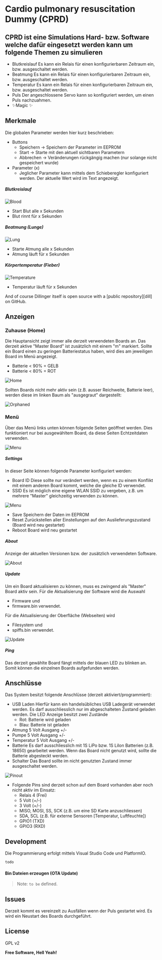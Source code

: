 # Cardio pulmonary resuscitation Dummy (CPRD)

## CPRD ist eine Simulations Hard- bzw. Software welche dafür eingesetzt werden kann um folgende Themen zu simulieren

- Blutkreislauf
  Es kann ein Relais für einen konfigurierbaren Zeitraum ein, bzw. ausgeschaltet werden.
- Beatmung
  Es kann ein Relais für einen konfigurierbaren Zeitraum ein, bzw. ausgeschaltet werden.
- Temperatur
  Es kann ein Relais für einen konfigurierbaren Zeitraum ein, bzw. ausgeschaltet werden.
- Puls
  Der angeschlossene Servo kann so konfiguriert werden, um einen Puls nachzuahmen.
- ✨Magic ✨

## Merkmale

Die globalen Parameter werden hier kurz beschrieben:

* Buttons
  * Speichern -> Speichern der Parameter im EEPROM
  * Start -> Starte mit den aktuell sichtbaren Parametern
  * Abbrechen -> Veränderungen rückgängig machen (nur solange nicht gespeichert wurde)
* Parameter (x)
  * Jeglicher Parameter kann mittels dem Schieberegler konfiguriert werden.
    Der aktuelle Wert wird im Text angezeigt.

##### Blutkreislauf

![Blood](images/blood.png)

* Start Blut alle x Sekunden
* Blut rinnt für x Sekunden

##### Beatmung (Lunge)

![Lung](images/lung.png)

* Starte Atmung alle x Sekunden
* Atmung läuft für x Sekunden

##### Körpertemperatur (Fieber)

![Temperature](images/temperature.png)

* Temperatur läuft für x Sekunden

And of course Dillinger itself is open source with a [public repository][dill]
on GitHub.

## Anzeigen

### Zuhause (Home)

Die Hauptansicht zeigt immer alle derzeit verwendeten Boards an.
Das derzeit aktive "Master Board" ist zusätzlich mit einem "m" markiert.
Sollte ein Board einen zu geringen Batteriestatus haben, wird dies am jeweiligen Board im Menü angezeigt.

* Batterie < 90% = GELB
* Batterie < 80% = ROT

![Home](images/home.png)

Sollten Boards nicht mehr aktiv sein (z.B. ausser Reichweite, Batterie leer), werden diese
im linken Baum als "ausgegraut" dargestellt:

![Orphaned](images/orphaned.png)

### Menü

Über das Menü links unten können folgende Seiten geöffnet werden.
Dies funktioniert nur bei ausgewähltem Board, da diese Seiten Echtzeitdaten verwenden.

![Menu](images/menu.png)

##### Settings

In dieser Seite können folgende Parameter konfiguriert werden:

* Board ID
  Diese sollte nur verändert werden, wenn es zu einem Konflikt mit einem anderen Board kommt, welche die gleiche ID verwendet.
* SSID
  Es ist möglich eine eigene WLAN SSID zu vergeben, z.B. um mehrere "Master" gleichzeitig verwenden zu können.

![Menu](images/settings_default.png)

* Save
  Speichern der Daten im EEPROM
* Reset
  Zurückstellen aller Einstellungen auf den Auslieferungszustand (Board wird neu gestartet)
* Reboot
  Board wird neu gestartet

##### About

Anzeige der aktuellen Versionen bzw. der zusätzlich verwendeten Software.

![About](images/about.png)

##### Update

Um ein Board aktualisieren zu können, muss es zwingend als "Master" Board aktiv sein.
Für die Aktualisierung der Software wird die Auswahl

* Firmware
  und
* firmware.bin
  verwendet.

Für die Aktualisierung der Oberfläche (Webseiten) wird

* Filesystem
  und
* spiffs.bin
  verwendet.

![Update](images/ota.png)

##### Ping

Das derzeit gewählte Board fängt mittels der blauen LED zu blinken an.
Somit können die einzelnen Boards aufgefunden werden.

## Anschlüsse

Das System besitzt folgende Anschlüsse (derzeit aktiviert/programmiert):

* USB Laden
  Hierfür kann ein handelsübliches USB Ladegerät verwendet werden.
  Es darf ausschliesslich nur im abgeschalteten Zustand geladen werden.
  Die LED Anzeige besitzt zwei Zustände
  * Rot: Batterie wird geladen
  * Blau: Batterie ist geladen
* Atmung
  5 Volt Ausgang +/-
* Pumpe
  5 Volt Ausgang +/-
* Temperatur
  5 Volt Ausgang +/-
* Batterie
  Es darf ausschliesslich mit 1S LiPo bzw. 1S LiIon Batterien (z.B. 18650) gearbeitet werden.
  Wenn das Board nicht genutzt wird, sollte die Batterie abgesteckt werden.
* Schalter
  Das Board sollte im nicht genutzten Zustand immer ausgeschaltet werden.

![Pinout](images/board.png)

* Folgende Pins sind derzeit schon auf dem Board vorhanden aber noch nicht aktiv im Einsatz:
  * Relais 4 (Frei)
  * 5 Volt (+/-)
  * 3 Volt (+/-)
  * MISO, MOSI, SS, SCK (z.B. um eine SD Karte anzuschliessen)
  * SDA, SCL (z.B. für externe Sensoren [Temperatur, Luftfeuchte])
  * GPIO1 (TXD)
  * GPIO3 (RXD)

## Development

Die Programmierung erfolgt mittels Visual Studio Code und PlatformIO.

```sh
todo
```

#### Bin Dateien erzeugen (OTA Update)

> Note: `to be` defined.

## Issues

Derzeit kommt es vereinzelt zu Ausfällen wenn der Puls gestartet wird. Es wird ein Neustart des Boards durchgeführt.

## License

GPL v2

**Free Software, Hell Yeah!**
